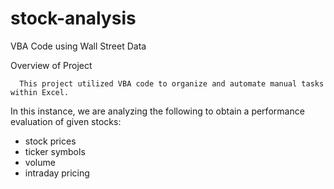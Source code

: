 # stock-analysis
VBA Code using Wall Street Data

Overview of Project

      This project utilized VBA code to organize and automate manual tasks within Excel.  
In this instance, we are analyzing the following to obtain a performance evaluation of given stocks:
- stock prices
- ticker symbols
- volume
- intraday pricing 
